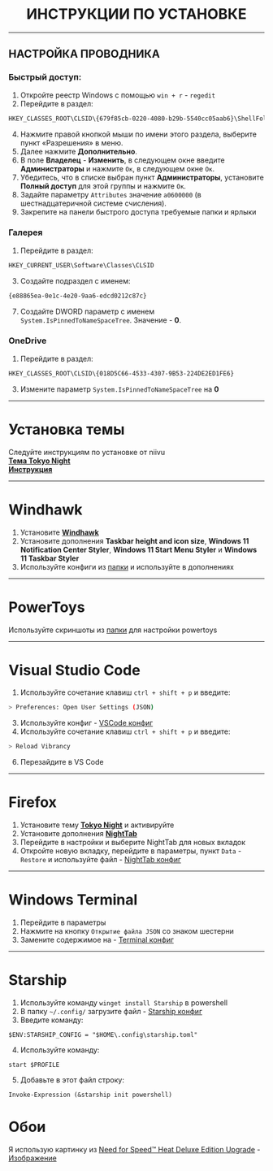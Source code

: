 <h1 align=center>ИНСТРУКЦИИ ПО УСТАНОВКЕ</h1>

---

## НАСТРОЙКА ПРОВОДНИКА

### Быстрый доступ:
1. Откройте реестр Windows с помощью `win + r` - `regedit`
2. Перейдите в раздел:
```bash
HKEY_CLASSES_ROOT\CLSID\{679f85cb-0220-4080-b29b-5540cc05aab6}\ShellFolder
```
4. Нажмите правой кнопкой мыши по имени этого раздела, выберите пункт «Разрешения» в меню.
5. Далее нажмите **Дополнительно**.
6. В поле **Владелец** - **Изменить**, в следующем окне введите **Администраторы** и нажмите `Ок`, в следующем окне `Ок`.
7. Убедитесь, что в списке выбран пункт **Администраторы**, установите **Полный доступ** для этой группы и нажмите `Ок`.
8. Задайте параметру `Attributes` значение ```a0600000``` (в шестнадцатеричной системе счисления).
9. Закрепите на панели быстрого доступа требуемые папки и ярлыки

### Галерея
1. Перейдите в раздел:
```bash
HKEY_CURRENT_USER\Software\Classes\CLSID
```
3. Создайте подраздел с именем:
```bash
{e88865ea-0e1c-4e20-9aa6-edcd0212c87c}
```
7. Создайте DWORD параметр с именем `System.IsPinnedToNameSpaceTree`. Значение - **0**.

### OneDrive
1. Перейдите в раздел:
```bash
HKEY_CLASSES_ROOT\CLSID\{018D5C66-4533-4307-9B53-224DE2ED1FE6}
```
3. Измените параметр `System.IsPinnedToNameSpaceTree` на **0**

---

# Установка темы

Следуйте инструкциям по установке от niivu<br>
[**Тема Tokyo Night**](https://www.deviantart.com/niivu/art/Tokyo-Night-for-Windows-11-970381220)<br>
[**Инструкция**](https://www.deviantart.com/niivu/art/Installing-Windows-Themes-UPDATED-708835586)<br>

---

# Windhawk
1. Установите [**Windhawk**](https://windhawk.net/)
2. Установите дополнения **Taskbar height and icon size**, **Windows 11 Notification Center Styler**, **Windows 11 Start Menu Styler** и **Windows 11 Taskbar Styler**
3. Используйте конфиги из [папки](.config/windhawk) и используйте в дополнениях

---

# PowerToys
Используйте скриншоты из [папки](.config/powertoys) для настройки powertoys

---

# Visual Studio Code
1. Используйте сочетание клавиш `ctrl + shift + p` и введите:
```bash
> Preferences: Open User Settings (JSON)
```
3. Используйте конфиг - [VSCode конфиг](.config/vscode/settings.json)
4. Используйте сочетание клавиш `ctrl + shift + p` и введите:
```bash
> Reload Vibrancy
```
6. Перезайдите в VS Code

---

# Firefox
1. Установите тему [**Tokyo Night**](https://addons.mozilla.org/ru/firefox/addon/tokyo-night-theme-for-firefox/) и активируйте
2. Установите дополнения [**NightTab**](https://addons.mozilla.org/ru/firefox/addon/nighttab/)
3. Перейдите в настройки и выберите NightTab для новых вкладок
4. Откройте новую вкладку, перейдите в параметры, пункт `Data` - `Restore` и используйте файл - [NightTab конфиг](.config/firefox/nighttab.json)

---

# Windows Terminal
1. Перейдите в параметры
2. Нажмите на кнопку `Открытие файла JSON` со знаком шестерни
3. Замените содержимое на - [Terminal конфиг](.config/terminal/settings.json)

---

# Starship
1. Используйте команду `winget install Starship` в powershell
2. В папку `~/.config/` загрузите файл - [Starship конфиг](.config/starship.toml)
3. Введите команду:
```pwsh
$ENV:STARSHIP_CONFIG = "$HOME\.config\starship.toml"
```
4. Используйте команду:
```pwsh
start $PROFILE
```
5. Добавьте в этот файл строку:
```pwsh
Invoke-Expression (&starship init powershell)
```

# Обои
Я использую картинку из [Need for Speed™ Heat Deluxe Edition Upgrade](https://www.ea.com/games/need-for-speed/need-for-speed-heat/buy/addon/need-for-speed-heat-deluxe-edition-upgrade) - [Изображение](https://drop-assets.ea.com/images/20Dwl4UUku94FKgNAOHw91/ad3e2b12b09b78f62fca028072d3f687/OTMM_57492153_NFS_Heat_Deluxe_Key_Art_HORIZONTAL_RGB_10_.jpg?im=AspectCrop=(16,9),xPosition=0.583125,yPosition=0.5611111111111111;Resize=(1280)&q=85)


